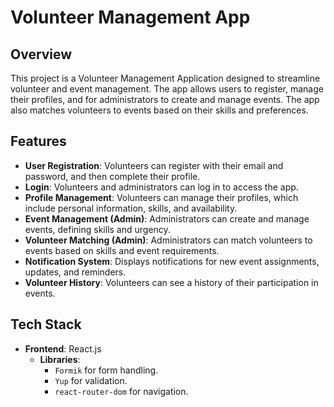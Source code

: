 # Volunteer Management App

## Overview

This project is a Volunteer Management Application designed to streamline volunteer and event management. The app allows users to register, manage their profiles, and for administrators to create and manage events. The app also matches volunteers to events based on their skills and preferences.

## Features

- **User Registration**: Volunteers can register with their email and password, and then complete their profile.
- **Login**: Volunteers and administrators can log in to access the app.
- **Profile Management**: Volunteers can manage their profiles, which include personal information, skills, and availability.
- **Event Management (Admin)**: Administrators can create and manage events, defining skills and urgency.
- **Volunteer Matching (Admin)**: Administrators can match volunteers to events based on skills and event requirements.
- **Notification System**: Displays notifications for new event assignments, updates, and reminders.
- **Volunteer History**: Volunteers can see a history of their participation in events.

## Tech Stack

- **Frontend**: React.js
  - **Libraries**: 
    - `Formik` for form handling.
    - `Yup` for validation.
    - `react-router-dom` for navigation.
